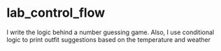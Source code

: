 # lab_control_flow

I write the logic behind a number guessing game. Also, I use conditional logic to print outfit suggestions based on the temperature and weather
